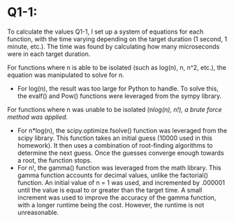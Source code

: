 # Q1-1:

To calculate the values Q1-1, I set up a system of equations for each function, with the time varying depending on the target duration (1 second, 1 minute, etc.). The time was found by calculating how many microseconds were in each target duration.

For functions where n is able to be isolated (such as log(n), n, n^2, etc.), the equation was manipulated to solve for n.

- For log(n), the result was too large for Python to handle. To solve this, the evalf() and Pow() functions were leveraged from the sympy library.

For functions where n was unable to be isolated (n*log(n), n!), a brute force method was applied.* 

* For n*log(n), the scipy.optimize.fsolve() function was leveraged from the scipy library. This function takes an initial guess (10000 used in this homework). It then uses a combination of root-finding algorithms to determine the next guess. Once the guesses converge enough towards a root, the function stops.
* For n!, the gamma() function was leveraged from the math library. This gamma function accounts for decimal values, unlike the factorial() function. An initial value of n = 1 was used, and incremented by .000001 until the value is equal to or greater than the target time. A small increment was used to improve the accuracy of the gamma function, with a longer runtime being the cost. However, the runtime is not unreasonable.
